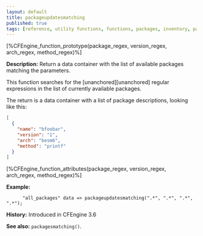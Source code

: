```yaml
---
layout: default
title: packageupdatesmatching
published: true
tags: [reference, utility functions, functions, packages, inventory, packageupdatesmatching]
---
```


[%CFEngine_function_prototype(package_regex, version_regex, arch_regex, method_regex)%]

**Description:** Return a data container with the list of available packages matching the parameters.

This function searches for the [unanchored][unanchored] regular expressions in 
the list of currently available packages.

The return is a data container with a list of package descriptions, looking like this:

```json
[
  {
    "name": "bfoobar",
    "version": "1",
    "arch": "besm6",
    "method": "printf"
  }
]
```

[%CFEngine_function_attributes(package_regex, version_regex, arch_regex, method_regex)%]

**Example:**  

```cf3
      "all_packages" data => packageupdatesmatching(".*", ".*", ".*", ".*");
```

**History:** Introduced in CFEngine 3.6

**See also:** `packagesmatching()`.
